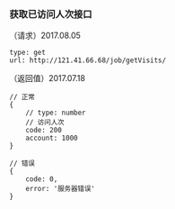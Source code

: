 ﻿<h3>获取已访问人次接口</h3>

（请求）2017.08.05
```
type: get
url: http://121.41.66.68/job/getVisits/
```

（返回值）2017.07.18
```
// 正常
{
    // type: number
    // 访问人次
    code: 200
    account: 1000
}

// 错误
{
    code: 0,
    error: '服务器错误'
}
```